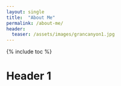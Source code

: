 ```yaml
---
layout: single
title:  "About Me"
permalink: /about-me/
header:
  teaser: /assets/images/grancanyon1.jpg
---
```


{% include toc %}

# Header 1


